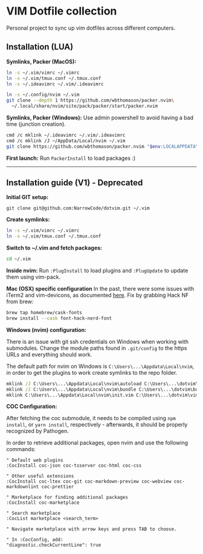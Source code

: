 # VIM Dotfile collection

Personal project to sync up vim dotfiles across different computers.

## Installation (LUA)

**Symlinks, Packer (MacOS):**

  ```bash
  ln -s ~/.vim/vimrc ~/.vimrc
  ln -s ~/.vim/tmux.conf ~/.tmux.conf
  ln -s ~/.ideavimrc ~/.vim/.ideavimrc

  ln -s ~/.config/nvim ~/.vim
  git clone --depth 1 https://github.com/wbthomason/packer.nvim\
    ~/.local/share/nvim/site/pack/packer/start/packer.nvim
  ```

**Symlinks, Packer (Windows):**
Use admin powershell to avoid having a bad time (junction creation).

  ```bash
  cmd /c mklink ~/.ideavimrc ~/.vim/.ideavimrc
  cmd /c mklink /J ~/AppData/Local/nvim ~/.vim
  git clone https://github.com/wbthomason/packer.nvim "$env:LOCALAPPDATA\nvim-data\site\pack\packer\start\packer.nvim"
  ```

**First launch:**
Run `PackerInstall` to load packages :)



---



## Installation guide (V1) - Deprecated

**Initial GIT setup:**

  `git clone git@github.com:NarrowCode/dotvim.git ~/.vim`

**Create symlinks:**

  ```bash
  ln -s ~/.vim/vimrc ~/.vimrc
  ln -s ~/.vim/tmux.conf ~/.tmux.conf
  ```

**Switch to ~/.vim and fetch packages:**

  ```bash
  cd ~/.vim
  ```

**Inside nvim:**
  Run `:PlugInstall` to load plugins and `:PlugUpdate` to update them using vim-pack.

**Mac (OSX) specific configuration**
  In the past, there were some issues with iTerm2 and vim-devicons, as documented
  [here](https://github.com/ryanoasis/vim-devicons/issues/226).
  Fix by grabbing Hack NF from brew:

  ```bash
  brew tap homebrew/cask-fonts
  brew install --cask font-hack-nerd-font
  ```

**Windows (nvim) configuration:**

  There is an issue with git ssh credentials on Windows when working
  with submodules. Change the module paths found in `.git/config` to
  the https URLs and everything should work.

  The default path for nvim on Windows is `C:\Users\...\Appdata\Local\nvim`,
  in order to get the plugins to work create symlinks to the repo folder.

  ```bat
  mklink /J C:\Users\...\Appdata\Local\nvim\autoload C:\Users\...\dotvim\autoload
  mklink /J C:\Users\...\Appdata\Local\nvim\bundle C:\Users\...\dotvim\bundle
  mklink C:\Users\...\Appdata\Local\nvim\init.vim C:\Users\...\dotvim\vimrc
  ```

**COC Configuration:**

  After fetching the coc submodule, it needs to be compiled using `npm install`,
  or `yarn install`, respectively - afterwards, it should be properly recognized
  by Pathogen.

  In order to retrieve additional packages, open nvim and use the following 
  commands:
  ```vim
  " Default web plugins
  :CocInstall coc-json coc-tsserver coc-html coc-css

  " Other useful extensions
  :CocInstall coc-ltex coc-git coc-markdown-preview coc-webview coc-markdownlint coc-prettier

  " Marketplace for finding additional packages
  :CocInstall coc-marketplace

  " Search marketplace
  :CocList marketplace <search_term>

  " Navigate marketplace with arrow keys and press TAB to choose.
  
  " In :CocConfig, add:
  "diagnostic.checkCurrentLine": true
  ```
